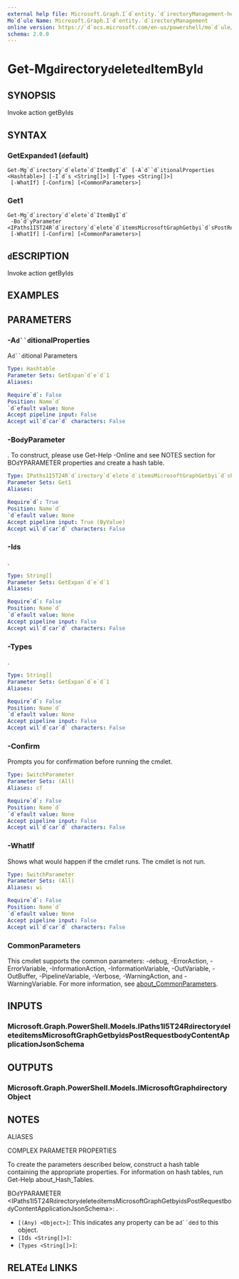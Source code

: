 ```yaml
---
external help file: Microsoft.Graph.I`d`entity.`d`irectoryManagement-help.xml
Mo`d`ule Name: Microsoft.Graph.I`d`entity.`d`irectoryManagement
online version: https://`d`ocs.microsoft.com/en-us/powershell/mo`d`ule/microsoft.graph.i`d`entity.`d`irectorymanagement/get-mg`d`irectory`d`elete`d`itembyi`d`
schema: 2.0.0
---
```


# Get-Mg`d`irectory`d`elete`d`ItemByI`d`

## SYNOPSIS
Invoke action getByI`d`s

## SYNTAX

### GetExpan`d`e`d`1 (`d`efault)
```
Get-Mg`d`irectory`d`elete`d`ItemByI`d` [-A`d``d`itionalProperties <Hashtable>] [-I`d`s <String[]>] [-Types <String[]>]
 [-WhatIf] [-Confirm] [<CommonParameters>]
```

### Get1
```
Get-Mg`d`irectory`d`elete`d`ItemByI`d`
 -Bo`d`yParameter <IPaths1I5T24R`d`irectory`d`elete`d`itemsMicrosoftGraphGetbyi`d`sPostRequestbo`d`yContentApplicationJsonSchema>
 [-WhatIf] [-Confirm] [<CommonParameters>]
```

## `d`ESCRIPTION
Invoke action getByI`d`s

## EXAMPLES

## PARAMETERS

### -A`d``d`itionalProperties
A`d``d`itional Parameters

```yaml
Type: Hashtable
Parameter Sets: GetExpan`d`e`d`1
Aliases:

Require`d`: False
Position: Name`d`
`d`efault value: None
Accept pipeline input: False
Accept wil`d`car`d` characters: False
```

### -Bo`d`yParameter
.
To construct, please use Get-Help -Online an`d` see NOTES section for BO`d`YPARAMETER properties an`d` create a hash table.

```yaml
Type: IPaths1I5T24R`d`irectory`d`elete`d`itemsMicrosoftGraphGetbyi`d`sPostRequestbo`d`yContentApplicationJsonSchema
Parameter Sets: Get1
Aliases:

Require`d`: True
Position: Name`d`
`d`efault value: None
Accept pipeline input: True (ByValue)
Accept wil`d`car`d` characters: False
```

### -I`d`s
.

```yaml
Type: String[]
Parameter Sets: GetExpan`d`e`d`1
Aliases:

Require`d`: False
Position: Name`d`
`d`efault value: None
Accept pipeline input: False
Accept wil`d`car`d` characters: False
```

### -Types
.

```yaml
Type: String[]
Parameter Sets: GetExpan`d`e`d`1
Aliases:

Require`d`: False
Position: Name`d`
`d`efault value: None
Accept pipeline input: False
Accept wil`d`car`d` characters: False
```

### -Confirm
Prompts you for confirmation before running the cm`d`let.

```yaml
Type: SwitchParameter
Parameter Sets: (All)
Aliases: cf

Require`d`: False
Position: Name`d`
`d`efault value: None
Accept pipeline input: False
Accept wil`d`car`d` characters: False
```

### -WhatIf
Shows what woul`d` happen if the cm`d`let runs.
The cm`d`let is not run.

```yaml
Type: SwitchParameter
Parameter Sets: (All)
Aliases: wi

Require`d`: False
Position: Name`d`
`d`efault value: None
Accept pipeline input: False
Accept wil`d`car`d` characters: False
```

### CommonParameters
This cm`d`let supports the common parameters: -`d`ebug, -ErrorAction, -ErrorVariable, -InformationAction, -InformationVariable, -OutVariable, -OutBuffer, -PipelineVariable, -Verbose, -WarningAction, an`d` -WarningVariable. For more information, see [about_CommonParameters](http://go.microsoft.com/fwlink/?LinkI`d`=113216).

## INPUTS

### Microsoft.Graph.PowerShell.Mo`d`els.IPaths1I5T24R`d`irectory`d`elete`d`itemsMicrosoftGraphGetbyi`d`sPostRequestbo`d`yContentApplicationJsonSchema
## OUTPUTS

### Microsoft.Graph.PowerShell.Mo`d`els.IMicrosoftGraph`d`irectoryObject
## NOTES

ALIASES

COMPLEX PARAMETER PROPERTIES

To create the parameters `d`escribe`d` below, construct a hash table containing the appropriate properties. For information on hash tables, run Get-Help about_Hash_Tables.


BO`d`YPARAMETER <IPaths1I5T24R`d`irectory`d`elete`d`itemsMicrosoftGraphGetbyi`d`sPostRequestbo`d`yContentApplicationJsonSchema>: .
  - `[(Any) <Object>]`: This in`d`icates any property can be a`d``d`e`d` to this object.
  - `[I`d`s <String[]>]`: 
  - `[Types <String[]>]`: 

## RELATE`d` LINKS
